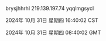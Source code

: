 brysjhhrhl 219.139.197.74 yqqlmgsycl

2024年 10月 31日 星期四 16:40:02 CST

2024年 10月 31日 星期四 08:40:02 GMT
